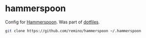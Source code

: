 hammerspoon
===========

Config for [Hammerspoon](https://www.hammerspoon.org/). Was part of [dotfiles](https://github.com/remino/dotfiles).

```sh
git clone https://github.com/remino/hammerspoon ~/.hammerspoon
```

